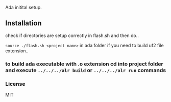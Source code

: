 Ada initital setup.

## Installation

 check if directories are setup correctly in flash.sh and then do..

``` source ./flash.sh <project name> ``` in ada folder if you need to build uf2 file extension..

### to build ada executable with .o extension cd into project folder and execute ``` ../../../alr build ``` or ``` ../../../alr run ``` commands

### License

MIT
